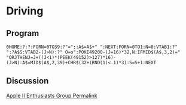 # Driving

## Program

`0HOME:?:?:FORN=0TO39:?"=";:A$=A$+"﻿ ":NEXT:FORN=0TO1:N=0:VTAB1:?"﻿ ﻿ ﻿ ﻿ ":?A$S:VTAB2-(J>N):?"﻿ O=o":POKE49200-(J=16)*32,N:IFMID$(A$,3,2)="﻿ ﻿ "ORJTHENJ=J+((J<1)*(PEEK(49152)>127)*16)-(J>N):A$=MID$(A$,2,39)+CHR$(32+(RND(1)<.1)*3):S=S+1:NEXT`

## Discussion

[Apple II Enthusiasts Group Permalink](https://www.facebook.com/groups/5251478676/permalink/10156679023638677/)
